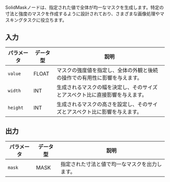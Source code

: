 
SolidMaskノードは、指定された値で全体が均一なマスクを生成します。特定の寸法と強度のマスクを作成するように設計されており、さまざまな画像処理やマスキングタスクに役立ちます。

## 入力

| パラメータ | データ型 | 説明 |
|-----------|-------------|-------------|
| `value`   | FLOAT       | マスクの強度値を指定し、全体の外観と後続の操作での有用性に影響を与えます。 |
| `width`   | INT         | 生成されるマスクの幅を決定し、そのサイズとアスペクト比に直接影響を与えます。 |
| `height`  | INT         | 生成されるマスクの高さを設定し、そのサイズとアスペクト比に影響を与えます。 |

## 出力

| パラメータ | データ型 | 説明 |
|-----------|-------------|-------------|
| `mask`    | MASK        | 指定された寸法と値で均一なマスクを出力します。 |
